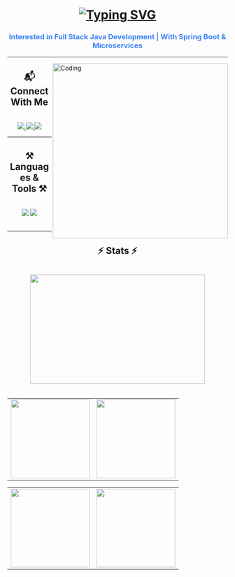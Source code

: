<h1 align="center">
   <a href="https://git.io/typing-svg">
     <img src="https://readme-typing-svg.herokuapp.com?font=Fira+Code&pause=1000&width=435&lines=Hi+There!+I'm+Tirth+Makadia!" alt="Typing SVG" />
   </a>
</h1>
<h3 align="center">
   <span style="color:#3b82f6;">
       Interested in Full Stack Java Development | With Spring Boot & Microservices
   </span>
</h3>


<hr>

<!-- Coding GIF on Right -->
<img align="right" alt="Coding" width="400" 
     src="https://images.squarespace-cdn.com/content/v1/5769fc401b631bab1addb2ab/1541580611624-TE64QGKRJG8SWAIUS7NS/ke17ZwdGBToddI8pDm48kPoswlzjSVMM-SxOp7CV59BZw-zPPgdn4jUwVcJE1ZvWQUxwkmyExglNqGp0IvTJZamWLI2zvYWH8K3-s_4yszcp2ryTI0HqTOaaUohrI8PI6FXy8c9PWtBlqAVlUS5izpdcIXDZqDYvprRqZ29Pw0o/coding-freak.gif">

<!-- Connect With Me -->
<div align="center"> 
   <h2>📬 Connect With Me</h2><br>
  <a href="mailto:tirthmakadia2006@gmail.com">
    <img src="https://img.shields.io/badge/Gmail-333333?style=for-the-badge&logo=gmail&logoColor=red" />
  </a>
  <a href="https://www.linkedin.com/in/tirth-makadia-769b0931b/" target="_blank">
    <img src="https://img.shields.io/badge/LinkedIn-0077B5?style=for-the-badge&logo=linkedin&logoColor=white" />
  </a>
  <a href="https://www.instagram.com/tirthmakadia22" target="_blank">
    <img src="https://img.shields.io/badge/Instagram-E4405F?style=for-the-badge&logo=instagram&logoColor=white" />
   </a>
</div>

<hr>

<h2 align="center">⚒️ Languages & Tools ⚒️</h2>

<br/>

<div align="center">
  <img src="https://skillicons.dev/icons?i=java,mysql,html,css,c,cpp" />
  <img src="https://skillicons.dev/icons?i=github,vscode" />
</div>

<br/>

<hr/>

<h2 align="center">⚡ Stats ⚡</h2>
<br/>

<!-- Most Languages Used (top center, dark bg, bigger) -->
<div align="center">
  <img src="https://github-readme-stats.vercel.app/api/top-langs/?username=Tirth-22&layout=compact&bg_color=0d1117&title_color=ffffff&text_color=ffffff&icon_color=3b82f6&cache_seconds=60" height="250" width="400"/>
</div>

<br/>

<!-- Stats, Streak & Graph side by side -->
<div align="center">
  <table>
    <tr>
      <td>
        <img src="https://github-readme-streak-stats.herokuapp.com/?user=Tirth-22&theme=dark&background=0d1117&ring=3b82f6&fire=ef4444&currStreakLabel=ffffff&sideNums=ffffff&dates=aaaaaa&hide_border=true" height="180"/>
      </td>
      <td>
        <img src="https://github-readme-activity-graph.vercel.app/graph?username=Tirth-22&bg_color=0d1117&color=ffffff&line=3b82f6&point=ef4444&area=true&hide_border=true" height="180"/>
      </td>
    </tr>
  </table>
</div>
<!-- Stats and Graph side by side -->
<div align="center">
  <table>
    <tr>
      <td>
        <img src="https://github-readme-stats.vercel.app/api?username=Tirth-22&show_icons=true&bg_color=0d1117&title_color=ffffff&text_color=ffffff&icon_color=3b82f6&hide_border=true" height="180"/>
      </td>
      <td>
        <img src="https://github-readme-activity-graph.vercel.app/graph?username=Tirth-22&bg_color=0d1117&color=ffffff&line=3b82f6&point=ef4444&area=true&hide_border=true" height="180"/>
      </td>
    </tr>
  </table>
</div>


